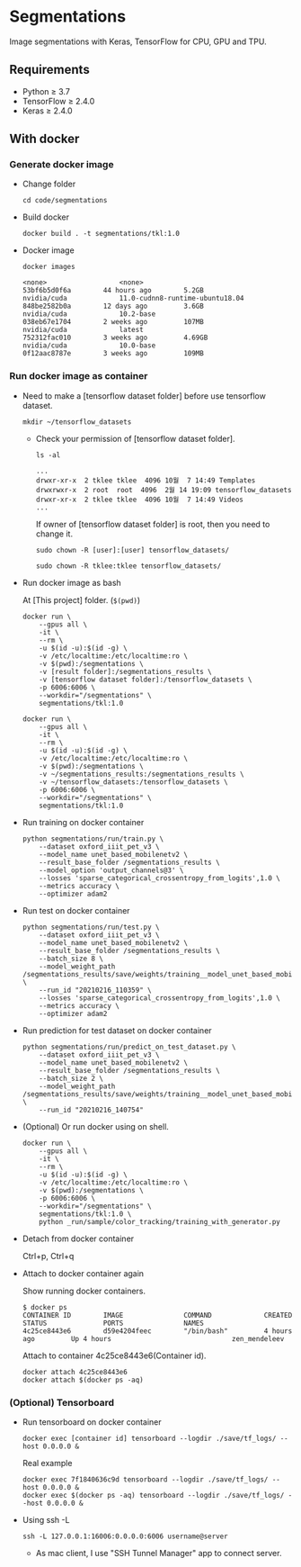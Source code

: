 # Segmentations

Image segmentations with Keras, TensorFlow for CPU, GPU and TPU.

## Requirements

* Python &ge; 3.7
* TensorFlow &ge; 2.4.0
* Keras &ge; 2.4.0

## With docker

### Generate docker image

* Change folder

    ```shell
    cd code/segmentations
    ```

* Build docker

    ```shell
    docker build . -t segmentations/tkl:1.0
    ```

* Docker image

    ```shell
    docker images

    <none>                  <none>                            53bf6b5d0f6a        44 hours ago        5.2GB
    nvidia/cuda             11.0-cudnn8-runtime-ubuntu18.04   848be2582b0a        12 days ago         3.6GB
    nvidia/cuda             10.2-base                         038eb67e1704        2 weeks ago         107MB
    nvidia/cuda             latest                            752312fac010        3 weeks ago         4.69GB
    nvidia/cuda             10.0-base                         0f12aac8787e        3 weeks ago         109MB
    ```

### Run docker image as container

* Need to make a [tensorflow dataset folder] before use tensorflow dataset.

    ```shell
    mkdir ~/tensorflow_datasets
    ```
  
  * Check your permission of [tensorflow dataset folder].

    ```shell
    ls -al

    ...
    drwxr-xr-x  2 tklee tklee  4096 10월  7 14:49 Templates
    drwxrwxr-x  2 root  root  4096  2월 14 19:09 tensorflow_datasets
    drwxr-xr-x  2 tklee tklee  4096 10월  7 14:49 Videos
    ...
    ```

    If owner of [tensorflow dataset folder] is root, then you need to change it.

    ```shell
    sudo chown -R [user]:[user] tensorflow_datasets/
    ```

    ```shell
    sudo chown -R tklee:tklee tensorflow_datasets/
    ```

* Run docker image as bash

    At [This project] folder. (`$(pwd)`)

    ```shell
    docker run \
        --gpus all \
        -it \
        --rm \
        -u $(id -u):$(id -g) \
        -v /etc/localtime:/etc/localtime:ro \
        -v $(pwd):/segmentations \
        -v [result folder]:/segmentations_results \
        -v [tensorflow dataset folder]:/tensorflow_datasets \
        -p 6006:6006 \
        --workdir="/segmentations" \
        segmentations/tkl:1.0
    ```

    ```shell
    docker run \
        --gpus all \
        -it \
        --rm \
        -u $(id -u):$(id -g) \
        -v /etc/localtime:/etc/localtime:ro \
        -v $(pwd):/segmentations \
        -v ~/segmentations_results:/segmentations_results \
        -v ~/tensorflow_datasets:/tensorflow_datasets \
        -p 6006:6006 \
        --workdir="/segmentations" \
        segmentations/tkl:1.0
    ```

* Run training on docker container

    ```shell
    python segmentations/run/train.py \
        --dataset oxford_iiit_pet_v3 \
        --model_name unet_based_mobilenetv2 \
        --result_base_folder /segmentations_results \
        --model_option 'output_channels@3' \
        --losses 'sparse_categorical_crossentropy_from_logits',1.0 \
        --metrics accuracy \
        --optimizer adam2
    ```

* Run test on docker container

    ```shell
    python segmentations/run/test.py \
        --dataset oxford_iiit_pet_v3 \
        --model_name unet_based_mobilenetv2 \
        --result_base_folder /segmentations_results \
        --batch_size 8 \
        --model_weight_path /segmentations_results/save/weights/training__model_unet_based_mobilenetv2__run_20210214_103920.epoch_06 \
        --run_id "20210216_110359" \
        --losses 'sparse_categorical_crossentropy_from_logits',1.0 \
        --metrics accuracy \
        --optimizer adam2
    ```

* Run prediction for test dataset on docker container

    ```shell
    python segmentations/run/predict_on_test_dataset.py \
        --dataset oxford_iiit_pet_v3 \
        --model_name unet_based_mobilenetv2 \
        --result_base_folder /segmentations_results \
        --batch_size 2 \
        --model_weight_path /segmentations_results/save/weights/training__model_unet_based_mobilenetv2__run_20210214_103920.epoch_06 \
        --run_id "20210216_140754"
    ```

* (Optional) Or run docker using on shell.

    ```shell
    docker run \
        --gpus all \
        -it \
        --rm \
        -u $(id -u):$(id -g) \
        -v /etc/localtime:/etc/localtime:ro \
        -v $(pwd):/segmentations \
        -p 6006:6006 \
        --workdir="/segmentations" \
        segmentations/tkl:1.0 \
        python _run/sample/color_tracking/training_with_generator.py
    ```

* Detach from docker container

    Ctrl+p, Ctrl+q

* Attach to docker container again

    Show running docker containers.

    ```shell
    $ docker ps
    CONTAINER ID        IMAGE               COMMAND             CREATED             STATUS              PORTS               NAMES
    4c25ce8443e6        d59e4204feec        "/bin/bash"         4 hours ago         Up 4 hours                              zen_mendeleev
    ```

    Attach to container 4c25ce8443e6(Container id).

    ```shell
    docker attach 4c25ce8443e6
    docker attach $(docker ps -aq)
    ```

### (Optional) Tensorboard

* Run tensorboard on docker container

    ```shell
    docker exec [container id] tensorboard --logdir ./save/tf_logs/ --host 0.0.0.0 &
    ```

    Real example

    ```shell
    docker exec 7f1840636c9d tensorboard --logdir ./save/tf_logs/ --host 0.0.0.0 &
    docker exec $(docker ps -aq) tensorboard --logdir ./save/tf_logs/ --host 0.0.0.0 &
    ```

* Using ssh -L

    ```shell
    ssh -L 127.0.0.1:16006:0.0.0.0:6006 username@server
    ```

  * As mac client, I use "SSH Tunnel Manager" app to connect server.
